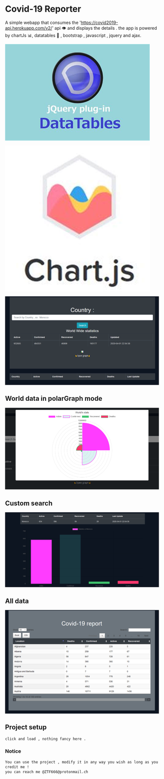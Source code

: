 # Covid-19 Reporter

A simple webapp that consumes the 'https://covid2019-api.herokuapp.com/v2/' api 👁️ and displays the details .
the app is powered by chartJs 📊, datatables 🧾 , bootstrap , javascript , jquery and ajax.

![Screenshot](/assets/data.png)

![Screenshot](assets/chartjs.png)

![Screenshot](assets/index.png)

## World data in polarGraph mode

![Screenshot](assets/worldgraph.png)

## Custom search

![Screenshot](assets/customSearch.png)

## All data

![Screenshot](assets/datatable.png)

## Project setup

```
click and load , nothing fancy here .
```

### Notice

```
You can use the project , modify it in any way you wish as long as you credit me !
you can reach me @ZTF666@protonmail.ch
```
